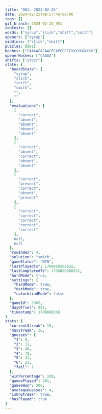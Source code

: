 ```yaml
---
title: "981: 2024-02-25"
date: 2024-02-25T08:57:48-08:00
tags: []
git_branch: 2024-02-25_981
contests: []
words: ["syrup","slick","shift","smith"]
openers: ["syrup"]
middlers: ["slick","shift"]
puzzles: [981]
hashes: ["CAAAACACAACPCAPCCCCCXXXXXXXXXX"]
openerHashes: ["CAAAA"]
shifts: ["ytqcr"]
state: {
  "boardState": [
    "syrup",
    "slick",
    "shift",
    "smith",
    "",
    ""
  ],
  "evaluations": [
    [
      "correct",
      "absent",
      "absent",
      "absent",
      "absent"
    ],
    [
      "correct",
      "absent",
      "correct",
      "absent",
      "absent"
    ],
    [
      "correct",
      "present",
      "correct",
      "absent",
      "present"
    ],
    [
      "correct",
      "correct",
      "correct",
      "correct",
      "correct"
    ],
    null,
    null
  ],
  "rowIndex": 4,
  "solution": "smith",
  "gameStatus": "WIN",
  "lastPlayedTs": 1708880268632,
  "lastCompletedTs": 1708880268632,
  "hardMode": true,
  "settings": {
    "hardMode": true,
    "darkMode": true,
    "colorblindMode": false
  },
  "gameId": 2065,
  "dayOffset": 981,
  "timestamp": 1708880268
}
stats: {
  "currentStreak": 19,
  "maxStreak": 36,
  "guesses": {
    "1": 0,
    "2": 11,
    "3": 46,
    "4": 79,
    "5": 41,
    "6": 23,
    "fail": 1
  },
  "winPercentage": 100,
  "gamesPlayed": 201,
  "gamesWon": 200,
  "averageGuesses": 4,
  "isOnStreak": true,
  "hasPlayed": true
}
---
```

<!-- more -->
